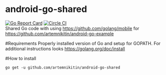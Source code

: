 # android-go-shared
[![Go Report Card](https://goreportcard.com/badge/github.com/artemnikitin/android-go-shared)](https://goreportcard.com/report/github.com/artemnikitin/android-go-shared)  [![Circle CI](https://circleci.com/gh/artemnikitin/android-go-shared.svg?style=shield&circle-token=7f9634b483cd46ffb7b51d8b1c1c84ca4431b779)](https://circleci.com/gh/artemnikitin/android-go-shared)       
Shared Go code with using https://github.com/golang/mobile for https://github.com/artemnikitin/android-go-example

#Requirements
Properly installed version of Go and setup for GOPATH. For additional instructions looks https://golang.org/doc/install

#How to install
```
go get -u github.com/artemnikitin/android-go-shared
``` 
